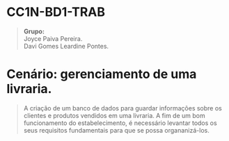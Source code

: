 # CC1N-BD1-TRAB
> <b>Grupo:</b><br>
Joyce Paiva Pereira.<br>
Davi Gomes Leardine Pontes.<br>

# Cenário: gerenciamento de uma livraria.
> A criação de um banco de dados para guardar informações sobre os clientes e produtos vendidos em uma livraria. A fim de um bom funcionamento do estabelecimento, é necessário levantar todos os seus requisitos fundamentais para que se possa organanizá-los.
